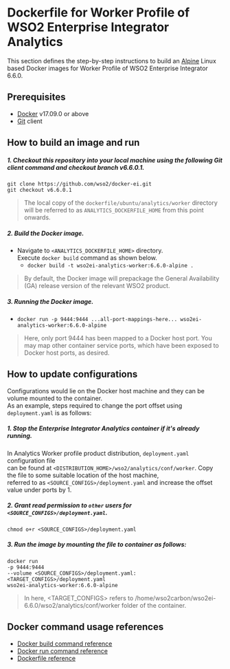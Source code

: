 # Dockerfile for Worker Profile of WSO2 Enterprise Integrator Analytics #

This section defines the step-by-step instructions to build an [Alpine](https://hub.docker.com/_/alpine/) Linux based Docker images
for Worker Profile of WSO2 Enterprise Integrator 6.6.0.

## Prerequisites

* [Docker](https://www.docker.com/get-docker) v17.09.0 or above
* [Git](https://git-scm.com/book/en/v2/Getting-Started-Installing-Git) client

## How to build an image and run

##### 1. Checkout this repository into your local machine using the following Git client command and checkout branch v6.6.0.1.

```
git clone https://github.com/wso2/docker-ei.git
git checkout v6.6.0.1
```

>The local copy of the `dockerfile/ubuntu/analytics/worker` directory will be referred to as `ANALYTICS_DOCKERFILE_HOME` from this point onwards.

##### 2. Build the Docker image.

- Navigate to `<ANALYTICS_DOCKERFILE_HOME>` directory. <br>
  Execute `docker build` command as shown below.
    + `docker build -t wso2ei-analytics-worker:6.6.0-alpine .`

> By default, the Docker image will prepackage the General Availability (GA) release version of the relevant WSO2 product.
 
##### 3. Running the Docker image.

- `docker run -p 9444:9444 ...all-port-mappings-here... wso2ei-analytics-worker:6.6.0-alpine`

> Here, only port 9444 has been mapped to a Docker host port.
You may map other container service ports, which have been exposed to Docker host ports, as desired.

## How to update configurations

Configurations would lie on the Docker host machine and they can be volume mounted to the container. <br>
As an example, steps required to change the port offset using `deployment.yaml` is as follows:

##### 1. Stop the Enterprise Integrator Analytics container if it's already running.

In Analytics Worker profile product distribution, `deployment.yaml` configuration file <br>
can be found at `<DISTRIBUTION_HOME>/wso2/analytics/conf/worker`. Copy the file to some suitable location of the host machine, <br>
referred to as `<SOURCE_CONFIGS>/deployment.yaml` and increase the offset value under ports by 1.

##### 2. Grant read permission to `other` users for `<SOURCE_CONFIGS>/deployment.yaml`.

```
chmod o+r <SOURCE_CONFIGS>/deployment.yaml
```

##### 3. Run the image by mounting the file to container as follows:

```
docker run 
-p 9444:9444
--volume <SOURCE_CONFIGS>/deployment.yaml:<TARGET_CONFIGS>/deployment.yaml
wso2ei-analytics-worker:6.6.0-alpine
```

>In here, <TARGET_CONFIGS> refers to /home/wso2carbon/wso2ei-6.6.0/wso2/analytics/conf/worker folder of the container.

## Docker command usage references

* [Docker build command reference](https://docs.docker.com/engine/reference/commandline/build/)
* [Docker run command reference](https://docs.docker.com/engine/reference/run/)
* [Dockerfile reference](https://docs.docker.com/engine/reference/builder/)
